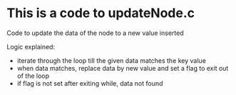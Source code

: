 # This is a code to updateNode.c

Code to update the data of the node to a new value inserted

Logic explained:

-    iterate through the loop till the given data matches the key value
-    when data matches, replace data by new value and set a flag to exit out of the loop
-    if flag is not set after exiting while, data not found
